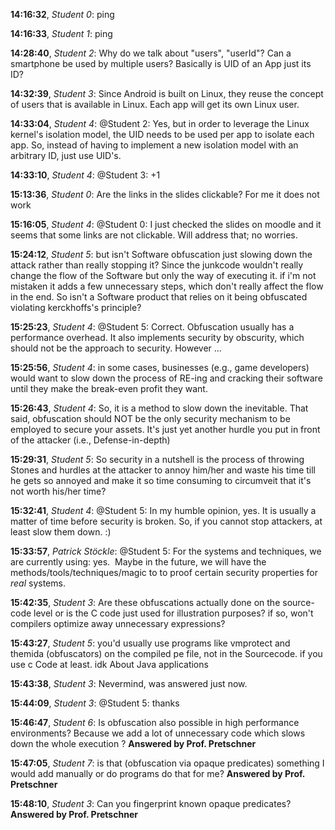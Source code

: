 **14:16:32**, *Student 0*: ping

**14:16:33**, *Student 1*: ping

**14:28:40**, *Student 2*: Why do we talk about "users", "userId"? Can a smartphone be used by multiple users? Basically is UID of an App just its ID?

**14:32:39**, *Student 3*: Since Android is built on Linux, they reuse the concept of users that is available in Linux. Each app will get its own Linux user.

**14:33:04**, *Student 4*: @Student 2: Yes, but in order to leverage the Linux kernel's isolation model, the UID needs to be used per app to isolate each app. So, instead of having to implement a new isolation model with an arbitrary ID, just use UID's.

**14:33:10**, *Student 4*: @Student 3: +1

**15:13:36**, *Student 0*: Are the links in the slides clickable? For me it does not work

**15:16:05**, *Student 4*: @Student 0: I just checked the slides on moodle and it seems that some links are not clickable. Will address that; no worries.

**15:24:12**, *Student 5*: but isn't Software obfuscation just slowing down the attack rather than really stopping it? Since the junkcode wouldn't really change the flow of the Software but only the way of executing it. if i'm not mistaken it adds a few unnecessary steps, which don't really affect the flow in the end. So isn't a Software product that relies on it being obfuscated violating kerckhoffs's principle?

**15:25:23**, *Student 4*: @Student 5: Correct. Obfuscation usually has a performance overhead. It also implements security by obscurity, which should not be the approach to security. However ...

**15:25:56**, *Student 4*: in some cases, businesses (e.g., game developers) would want to slow down the process of RE-ing and cracking their software until they make the break-even profit they want.

**15:26:43**, *Student 4*: So, it is a method to slow down the inevitable. That said, obfuscation should NOT be the only security mechanism to be employed to secure your assets. It's just yet another hurdle you put in front of the attacker (i.e., Defense-in-depth)

**15:29:31**, *Student 5*: So security in a nutshell is the process of throwing Stones and hurdles at the attacker to annoy him/her and waste his time till he gets so annoyed and make it so time consuming to circumveit that it's not worth his/her time?

**15:32:41**, *Student 4*: @Student 5: In my humble opinion, yes. It is usually a matter of time before security is broken. So, if you cannot stop attackers, at least slow them down. :)

**15:33:57**, *Patrick Stöckle*: @Student 5: For the systems and techniques, we are currently using: yes.  Maybe in the future, we will have the methods/tools/techniques/magic to to proof certain security properties for *real* systems.

**15:42:35**, *Student 3*: Are these obfuscations actually done on the source-code level or is the C code just used for illustration purposes? if so, won't compilers optimize away unnecessary expressions?

**15:43:27**, *Student 5*: you'd usually use programs like vmprotect and themida (obfuscators) on the compiled pe file, not in the Sourcecode. if you use c Code at least. idk About Java applications

**15:43:38**, *Student 3*: Nevermind, was answered just now.

**15:44:09**, *Student 3*: @Student 5: thanks

**15:46:47**, *Student 6*: Is obfuscation also possible in high performance environments? Because we add a lot of unnecessary code which slows down the whole execution ? **Answered by Prof. Pretschner**

**15:47:05**, *Student 7*: is that (obfuscation via opaque predicates) something I would add manually or do programs do that for me? **Answered by Prof. Pretschner**

**15:48:10**, *Student 3*: Can you fingerprint known opaque predicates? **Answered by Prof. Pretschner**

